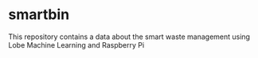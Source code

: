 # smartbin
This repository contains a data about the smart waste management using Lobe Machine Learning and Raspberry Pi
